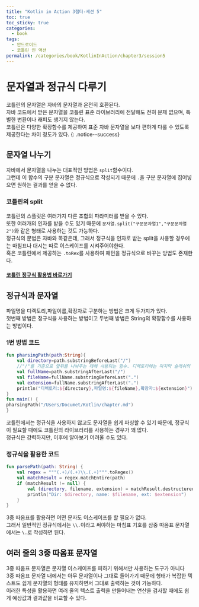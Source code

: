 ```yaml
---
title: "Kotlin in Action 3챕터-세션 5"
toc: true
toc_sticky: true
categories:
  - book
tags:
  - 안드로이드
  - 코틀린 인 액션
permalink: /categories/book/KotlinInAction/chapter3/session5
---
```

# 문자열과 정규식 다루기

코틀린의 문자열은 자바의 문자열과 온전히 호환된다.<br>
자바 코드에서 받은 문자열을 코틀린 표준 라이브러리에 전달해도 전혀 문제 없으며, 특별한 변환이나 래퍼도 생기지 않는다.<br>
코틀린은 다양한 확장함수를 제공하여 표준 자바 문자열을 보다 편하게 다룰 수 있도록 제공한다는 차이 정도가 있다.
{: .notice--success}

## 문자열 나누기
자바에서 문자열을 나누는 대표적인 방법은 `split`함수이다.<br>
그런데 이 함수의 구분 문자열은 정규식으로 작성되기 때문에 `.`을 구분 문자열에 집어넣으면 원하는 결과를 얻을 수 없다.<br>
### 코틀린의 split
코틀린의 스플릿은 여러가지 다른 조합의 파라미터를 받을 수 있다.<br>
또한 여러개의 인자를 받을 수도 있기 때문에 `문자열.split("구분문자열1","구분문자열2")`와 같은 형태로 사용하는 것도 가능하다.<br>
정규식의 문법은 자바와 똑같은데, 그래서 정규식을 인자로 받는 split을 사용할 경우에는 마침표나 대시는 따로 이스케이프를 시켜주어야한다.<br>
혹은 코틀린에서 제공하는 `.toRex`를 사용하여 패턴을 정규식으로 바꾸는 방법도 존재한다.
#### [코틀린 정규식 활용법 바로가기](https://medium.com/@limgyumin/%EC%BD%94%ED%8B%80%EB%A6%B0-%EC%97%90%EC%84%9C-%EC%A0%95%EA%B7%9C-%ED%91%9C%ED%98%84%EC%8B%9D-%EC%82%AC%EC%9A%A9%ED%95%98%EA%B8%B0-2c655ba35c36)
## 정규식과 문자열
파일명을 디렉토리,파일이름,확장자로 구분하는 방법은 크게 두가지가 있다.<br>
첫번째 방법은 정규식을 사용하는 방법이고 두번째 방법은 String의 확장함수를 사용하는 방법이다.<br>

### 1번 방법 코드
```kotlin
fun pharsingPath(path:String){
    val directory=path.substringBeforeLast("/")
    //"/"를 기준으로 앞뒤를 나눠주는 데에 사용되는 함수. 디렉토리에는 마지막 슬래쉬의 앞만 들어가게 된다.
    val fullName=path.substringAfterLast("/")
    val fileName=fullName.substringBeforeLast(".")
    val extension=fullName.substringAfterLast(".")
    println("디렉토리:${directory},파일명:${fileName},확장자:${extension}")
}
fun main() {
pharsingPath("/Users/Documet/Kotlin/chapter.md")
}
```
코틀린에서는 정규식을 사용하지 않고도 문자열을 쉽게 파싱할 수 있기 때문에, 정규식이 필요할 때에도 코틀린의 라이브러리를 사용하는 경우가 꽤 많다.<br>
정규식은 강력하지만, 이후에 알아보기 어려울 수도 있다.
### 정규식을 활용한 코드
```kotlin
fun parsePath(path: String) {
    val regex = """(.+)/(.+)\\.(.+)""".toRegex()
    val matchResult = regex.matchEntire(path)
    if (matchResult != null) {
        val (directory, filename, extension) = matchResult.destructured
        println("Dir: $directory, name: $filename, ext: $extension")
    }
}
```
3중 따옴표를 활용하면 어떤 문자도 이스케이프를 할 필요가 없다.<br>
그래서 일반적인 정규식에서는 `\\.`이라고 써야하는 마침표 기호를 삼중 따옴표 문자열에서는 `\.`로 작성하면 된다.
## 여러 줄의 3중 따옴표 문자열
3중 따옴표 문자열은 문자열 이스케이프를 피하기 위해서만 사용하는 도구가 아니다<br>
3중 따옴표 문자열 내에서는 아무 문자열이나 그대로 들어가기 때문에 형태가 복잡한 텍스트도 쉽게 문자열의 형태를 유지하면서 그대로 출력하는 것이 가능하다.<br>
이러한 특성을 활용하면 여러 줄의 텍스트 출력을 만들어내는 연산을 검사할 때에도 쉽게 예상값과 결과값을 비교할 수 있다.
